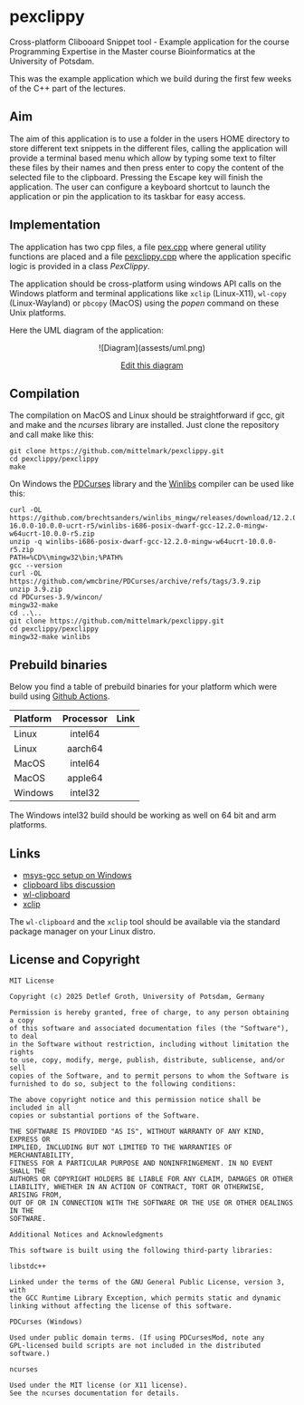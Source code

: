# pexclippy

Cross-platform  Clibooard  Snippet  tool - Example  application  for the course
Programming Expertise in the Master course Bioinformatics at the University of
Potsdam.

This was the example  application which we build during the first few weeks of
the   C++   part   of   the    lectures.   

## Aim 

The aim of this  application is to use a folder in the users HOME directory to
store different text snippets in the different  files, calling the application
will  provide a terminal  based menu which allow by typing some text to filter
these  files by their  names and then press  enter to copy the  content of the
selected  file to the  clipboard.  Pressing  the  Escape  key will  finish the
application.  The  user can  configure  a  keyboard  shortcut  to  launch  the
application or pin the application to its taskbar for easy access.

## Implementation

The application   has   two   cpp files,   a   file
[pex.cpp](pexclippy/pex.cpp)  where general utility functions are placed and a
file  [pexclippy.cpp](pexclippy/pexclippy.cpp)  where the application specific
logic is provided in a class _PexClippy_.

The  application  should  be  cross-platform  using  windows  API calls on the
Windows  platform  and  terminal  applications  like  `xclip`  (Linux-X11),
`wl-copy`  (Linux-Wayland)  or `pbcopy`  (MacOS) using the _popen_  command on
these Unix platforms.

Here the UML diagram of the application:

<center>
![Diagram](assests/uml.png)

[Edit this diagram](https://niolesk.top/#https://kroki.io/plantuml/svg/eNptUkFu2zAQvPMVA18ixU4eEBhGivbSQ4H-QKDItURAIglyFVgo0rd3Ral23PRE7XJ2NDPc18w68TQOSnk9Uo7aECJd8EsBZtA5YyflDsfj9f50KrfA3oQ4NxwaM7jYBp1slTk539UveAvOrqCOuDHBn13XWJc2BHSMC6Eg18YN24eRFiQZDmmu_oMIuarxuZ0pZxd8w3Okf8d6nRu6MPkF8VfD2Q20iDhsUFwR9TqVSNsPUq7mRh2Pa3FYjxPKwAO-WIvAPSVM7AbHM86TNyyUGdIlgb2rd6XWaH_S5atEF-cS6P5WF3_LT0t7JD-VzhbqHouwbx8j-qxIcE-_7wmtoLEofYI8CGvnc3U3JERtCIO6dxKndnBGVHAf7GZDLDzgu7fOaCZwrxmbk0meoWzQGoCjrG42n59P2z69YFegu4Xoh0jZ-FH5wNDr7h3QTgyjPVqC9MnWajmQXNczwvmWmGgehaVyXqZT93aA6XXC42OpakXeFgalXuVzWfg__DL75g==)
</center>

## Compilation

The  compilation on MacOS and Linux should be  straightforward  if gcc, git and
make and the _ncurses_  library are installed.  Just clone the  repository  and call make
like this:

```
git clone https://github.com/mittelmark/pexclippy.git
cd pexclippy/pexclippy
make
```

On  Windows  the  [PDCurses](https://pdcurses.org/)  library  and  the  [Winlibs](https://winlibs.com/)
compiler can be used like this:

```
curl -OL https://github.com/brechtsanders/winlibs_mingw/releases/download/12.2.0-16.0.0-10.0.0-ucrt-r5/winlibs-i686-posix-dwarf-gcc-12.2.0-mingw-w64ucrt-10.0.0-r5.zip
unzip -q winlibs-i686-posix-dwarf-gcc-12.2.0-mingw-w64ucrt-10.0.0-r5.zip
PATH=%CD%\mingw32\bin;%PATH%
gcc --version
curl -OL https://github.com/wmcbrine/PDCurses/archive/refs/tags/3.9.zip
unzip 3.9.zip
cd PDCurses-3.9/wincon/
mingw32-make 
cd ..\..
git clone https://github.com/mittelmark/pexclippy.git
cd pexclippy/pexclippy
mingw32-make winlibs
```

## Prebuild binaries

Below you find a table of prebuild binaries for your platform which were build
using [Github Actions](https://github.com/mittelmark/pexclippy/actions).


| Platform    | Processor | Link |
|:------------|:---------:|------|
| Linux       | intel64   |      |
| Linux       | aarch64   |      |
| MacOS       | intel64   |      |
| MacOS       | apple64   |      |
| Windows     | intel32   |      |

The  Windows  intel32  build  should  be  working  as  well  on 64 bit and arm
platforms.



## Links

- [msys-gcc setup on Windows](https://github.com/HO-COOH/CPPDevOnWindows)
- [clipboard libs discussion](https://stackoverflow.com/questions/45654783/how-to-copy-text-to-the-clipborad-in-c)
- [wl-clipboard](https://github.com/bugaevc/wl-clipboard)
- [xclip](https://github.com/astrand/xclip)

The `wl-clipboard` and the `xclip` tool should be available via the standard
package manager on your Linux distro.

## License and Copyright

```
MIT License

Copyright (c) 2025 Detlef Groth, University of Potsdam, Germany

Permission is hereby granted, free of charge, to any person obtaining a copy
of this software and associated documentation files (the "Software"), to deal
in the Software without restriction, including without limitation the rights
to use, copy, modify, merge, publish, distribute, sublicense, and/or sell
copies of the Software, and to permit persons to whom the Software is
furnished to do so, subject to the following conditions:

The above copyright notice and this permission notice shall be included in all
copies or substantial portions of the Software.

THE SOFTWARE IS PROVIDED "AS IS", WITHOUT WARRANTY OF ANY KIND, EXPRESS OR
IMPLIED, INCLUDING BUT NOT LIMITED TO THE WARRANTIES OF MERCHANTABILITY,
FITNESS FOR A PARTICULAR PURPOSE AND NONINFRINGEMENT. IN NO EVENT SHALL THE
AUTHORS OR COPYRIGHT HOLDERS BE LIABLE FOR ANY CLAIM, DAMAGES OR OTHER
LIABILITY, WHETHER IN AN ACTION OF CONTRACT, TORT OR OTHERWISE, ARISING FROM,
OUT OF OR IN CONNECTION WITH THE SOFTWARE OR THE USE OR OTHER DEALINGS IN THE
SOFTWARE.

Additional Notices and Acknowledgments

This software is built using the following third-party libraries:

libstdc++

Linked under the terms of the GNU General Public License, version 3, with
the GCC Runtime Library Exception, which permits static and dynamic
linking without affecting the license of this software.

PDCurses (Windows)

Used under public domain terms. (If using PDCursesMod, note any
GPL-licensed build scripts are not included in the distributed software.)

ncurses

Used under the MIT license (or X11 license).
See the ncurses documentation for details.

```

